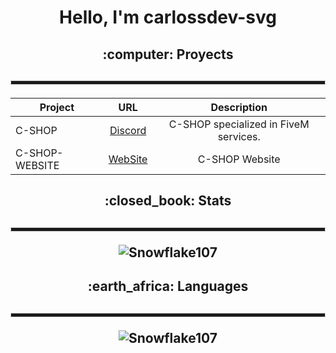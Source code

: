 <h1 align="center">Hello, I'm carlossdev-svg</h1>

<div align="center">

<h2>:computer: Proyects<h2>

  <hr style="height:5px; border: 1px solid #ccc;">

<h4>

| Project        | URL           | Description |
| ------------- |:-------------:|:--------------:|
| C-SHOP      | [Discord](https://discord.gg/Td6GzBSU9y) | C-SHOP specialized in FiveM services. |
| C-SHOP-WEBSITE | [WebSite](https://maincode-shop.es/) | C-SHOP Website |

</h4>

<h2>:closed_book: Stats<h2>

<hr style="height:5px; border: 1px solid #ccc;">

![Snowflake107](https://github-readme-stats.vercel.app/api?username=carlossdev-svg&show_icons=true&theme=tokyonight&hide=[%22issues%22])

<h2>:earth_africa: Languages<h2>

<hr style="height:5px; border: 1px solid #ccc;">

![Snowflake107](https://github-readme-stats.vercel.app/api/top-langs?username=carlossdev-svg&show_icons=true&theme=tokyonight&layout=compact)
